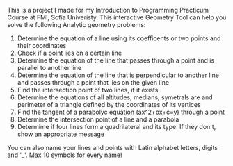 This is a project I made for my Introduction to Programming Practicum Course at FMI, Sofia Univeristy. This interactive Geometry Tool can help you solve the following Analytic geometry problems:

1. Determine the equation of a line using its coefficents or two points and their coordinates
2. Check if a point lies on a certain line
3. Determine the equation of the line that passes through a point and is parallel to another line
4. Determine the equation of the line that is perpendicular to another line and passes through a point that lies on the given line
5. Find the intersection point of two lines, if it exists
6. Determine the equations of all altitudes, medians, symetrals are and perimeter of a triangle defined by the coordinates of its vertices
7. Find the tangent of a parabolyc equation (ax^2+bx+c=y) through a point
8. Determine the intersection point of a line and a parabola
9. Determime if four lines form a quadrilateral and its type. If they don't, show an appropriate message

You can also name your lines and points with Latin alphabet letters, digits and '_'. Max 10 symbols for every name!
